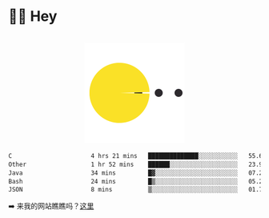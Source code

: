 
# 👋🏻 Hey
<div align="center">
	<br>
	<img src="https://raw.githubusercontent.com/Aniket965/Aniket965/master/pacman.svg?sanitize=true" width="200" height="200">
	<br>
</div>

<!--START_SECTION:waka-->

```txt
C                      4 hrs 21 mins   ██████████████░░░░░░░░░░░   55.61 %
Other                  1 hr 52 mins    ██████░░░░░░░░░░░░░░░░░░░   23.97 %
Java                   34 mins         █▓░░░░░░░░░░░░░░░░░░░░░░░   07.23 %
Bash                   24 mins         █▒░░░░░░░░░░░░░░░░░░░░░░░   05.25 %
JSON                   8 mins          ▒░░░░░░░░░░░░░░░░░░░░░░░░   01.73 %
```

<!--END_SECTION:waka-->

 ➡️  来我的网站瞧瞧吗？[这里](https://www.shaolongfei.com)
